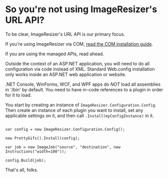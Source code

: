 

# So you're not using ImageResizer's URL API?

To be clear, ImageResizer's URL API is our primary focus. 

If you're using ImageResizer via COM, [read the COM installation guide](/docs/v3/install/com).

If you are using the managed APIs, read ahead.

Outside the context of an ASP.NET application, you will need to do all configuration via code instead of XML. Standard Web.config installation only works inside an ASP.NET web application or website. 

.NET Console, WinForms, WCF, and WPF apps do *NOT* load all assemblies in '/bin' by default. You need to have in-code references to a plugin in order for it to load.

You start by creating an instance of `ImageResizer.Configuration.Config`. Then create an instance of each plugin you want to install, set any applicable settings on it, and then call `.Install(myConfigInstance)` in it.

``` 

var config = new ImageResizer.Configuration.Config();

new PrettyGifs().Install(config);

var job = new ImageJob("source", "destination", new Instructions("width=100"));

config.Build(job);

```

That's all, folks. 